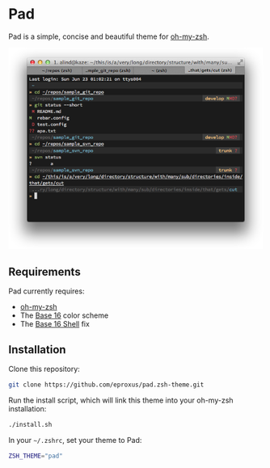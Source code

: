 Pad
===

Pad is a simple, concise and beautiful theme for [oh-my-zsh][oh-my-zsh].

![Screenshot of Pad](screenshot.png "Pad Screenshot")

Requirements
------------

Pad currently requires:
* [oh-my-zsh][oh-my-zsh]
* The [Base 16][base-16] color scheme
* The [Base 16 Shell][base-16-shell] fix

Installation
------------

Clone this repository:

```sh
git clone https://github.com/eproxus/pad.zsh-theme.git
```

Run the install script, which will link this theme into your oh-my-zsh
installation:

```sh
./install.sh
```

In your `~/.zshrc`, set your theme to Pad:

```sh
ZSH_THEME="pad"
```


[oh-my-zsh]: https://github.com/robbyrussell/oh-my-zsh "Oh My Zsh"
[base-16]: https://github.com/chriskempson/base16 "Base 16 Color Scheme"
[base-16-shell]: https://github.com/chriskempson/base16-shell "Base 16 Shell"
